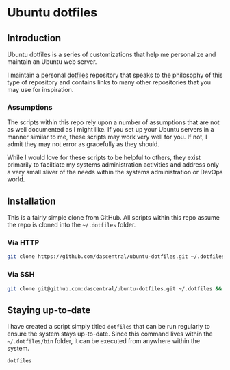 # Ubuntu dotfiles

## Introduction

Ubuntu dotfiles is a series of customizations that help me personalize and maintain an Ubuntu web server.

I maintain a personal [dotfiles](https://github.com/dascentral/dotfiles) repository that speaks to the philosophy of this type of repository and contains links to many other repositories that you may use for inspiration.

### Assumptions

The scripts within this repo rely upon a number of assumptions that are not as well documented as I might like. If you set up your Ubuntu servers in a manner similar to me, these scripts may work very well for you. If not, I admit they may not error as gracefully as they should.

While I would love for these scripts to be helpful to others, they exist primarily to faciltiate my systems administration activities and address only a very small sliver of the needs within the systems administration or DevOps world.

## Installation

This is a fairly simple clone from GitHub. All scripts within this repo assume the repo is cloned into the `~/.dotfiles` folder.

### Via HTTP

```bash
git clone https://github.com/dascentral/ubuntu-dotfiles.git ~/.dotfiles && cd ~/.dotfiles && ./install.sh
```

### Via SSH

```bash
git clone git@github.com:dascentral/ubuntu-dotfiles.git ~/.dotfiles && cd ~/.dotfiles && ./install.sh
```

## Staying up-to-date

I have created a script simply titled `dotfiles` that can be run regularly to ensure the system stays up-to-date. Since this command lives within the `~/.dotfiles/bin` folder, it can be executed from anywhere within the system.

```bash
dotfiles
```
